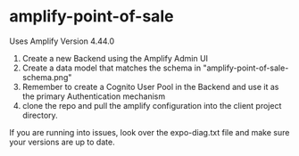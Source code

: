 # amplify-point-of-sale

Uses Amplify Version 4.44.0

1. Create a new Backend using the Amplify Admin UI
2. Create a data model that matches the schema in "amplify-point-of-sale-schema.png"
3. Remember to create a Cognito User Pool in the Backend and use it as the primary Authentication mechanism
4. clone the repo and pull the amplify configuration into the client project directory.

If you are running into issues, look over the expo-diag.txt file and make sure your versions are up to date.

